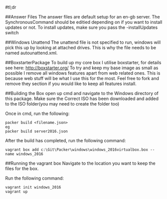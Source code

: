 #tl;dr

##Answer Files
The answer files are default setup for an en-gb server. The SynchronousCommand should be editied depending on if you want to 
install updates or not. To install updates, make sure you pass the -installUpdates switch 

##Windows Unattend
The unattend file is not specified to run, windows will pick this up by looking at attached drives. This is why the file
needs to be named autounattend.xml. 

##BoxstarterPackage
To build up my core box I utilise boxstarter, for details see here: http://boxstarter.org/
To try and keep my base image as small as possible I remove all windows features apart from web related ones. This is because web stuff will be what I use this for the most. 
Feel free to fork and remove they section if you would like to keep all features install.  

##Building the Box
open up cmd and navigate to the Windows directory of this package. Make sure the Correct ISO has been downloaded and added to the ISO folder(you may need to create the folder too)

Once in cmd, run the following:

```
packer build <filename.json>
eg
packer build server2016.json
```

After the build has completed, run the following command:
```
vagrant box add c:\Git\Packer\windows\windows_2016virtualbox.box --name windows_2016
```


##Running the vagrant box
Navigate to the location you want to keep the files for the box. 

Run the following command:

```
vagrant init windows_2016
vagrant up
```

